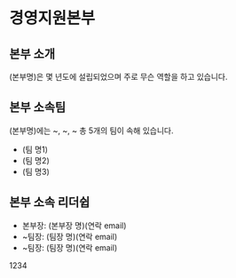 # 경영지원본부

## 본부 소개
(본부명)은 몇 년도에 설립되었으며 주로 무슨 역할을 하고 있습니다.

## 본부 소속팀
(본부명)에는 ~, ~, ~ 총 5개의 팀이 속해 있습니다.
- (팀 명1)
- (팀 명2)
- (팀 명3)

## 본부 소속 리더쉽
- 본부장: (본부장 명)(연락 email)
- ~팀장: (팀장 명)(연락 email)
- ~팀장: (팀장 명)(연락 email)

1234
